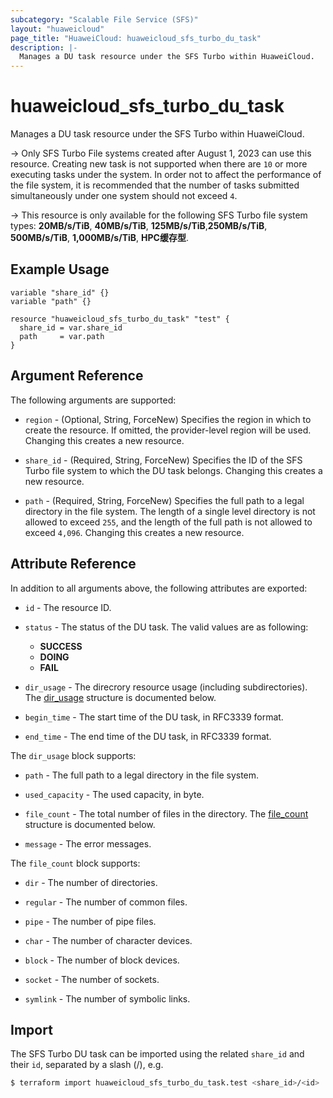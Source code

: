 ```yaml
---
subcategory: "Scalable File Service (SFS)"
layout: "huaweicloud"
page_title: "HuaweiCloud: huaweicloud_sfs_turbo_du_task"
description: |-
  Manages a DU task resource under the SFS Turbo within HuaweiCloud.
---
```


# huaweicloud_sfs_turbo_du_task

Manages a DU task resource under the SFS Turbo within HuaweiCloud.

-> Only SFS Turbo File systems created after August 1, 2023 can use this resource. Creating new task is not supported
  when there are `10` or more executing tasks under the system. In order not to affect the performance of the file
  system, it is recommended that the number of tasks submitted simultaneously under one system should not exceed `4`.

-> This resource is only available for the following SFS Turbo file system types:
  **20MB/s/TiB**, **40MB/s/TiB**, **125MB/s/TiB**,**250MB/s/TiB**, **500MB/s/TiB**, **1,000MB/s/TiB**, **HPC缓存型**.

## Example Usage

```hcl
variable "share_id" {}
variable "path" {}

resource "huaweicloud_sfs_turbo_du_task" "test" {
  share_id = var.share_id
  path     = var.path
}
```

## Argument Reference

The following arguments are supported:

* `region` - (Optional, String, ForceNew) Specifies the region in which to create the resource.
  If omitted, the provider-level region will be used. Changing this creates a new resource.

* `share_id` - (Required, String, ForceNew) Specifies the ID of the SFS Turbo file system to which the DU task belongs.
  Changing this creates a new resource.

* `path` - (Required, String, ForceNew) Specifies the full path to a legal directory in the file system.
  The length of a single level directory is not allowed to exceed `255`, and the length of the full path is not allowed
  to exceed `4,096`.
  Changing this creates a new resource.

## Attribute Reference

In addition to all arguments above, the following attributes are exported:

* `id` - The resource ID.

* `status` - The status of the DU task. The valid values are as following:
  + **SUCCESS**
  + **DOING**
  + **FAIL**

* `dir_usage` - The direcrory resource usage (including subdirectories).
  The [dir_usage](#du_task_dirUsage) structure is documented below.

* `begin_time` - The start time of the DU task, in RFC3339 format.

* `end_time` - The end time of the DU task, in RFC3339 format.

<a name="du_task_dirUsage"></a>
The `dir_usage` block supports:

* `path` - The full path to a legal directory in the file system.

* `used_capacity` - The used capacity, in byte.

* `file_count` - The total number of files in the directory.
  The [file_count](#dir_usage_fileCount) structure is documented below.

* `message` - The error messages.

<a name="dir_usage_fileCount"></a>
The `file_count` block supports:

* `dir` - The number of directories.

* `regular` - The number of common files.

* `pipe` - The number of pipe files.

* `char` - The number of character devices.

* `block` - The number of block devices.

* `socket` - The number of sockets.

* `symlink` - The number of symbolic links.

## Import

The SFS Turbo DU task can be imported using the related `share_id` and their `id`, separated by a slash (/), e.g.

```bash
$ terraform import huaweicloud_sfs_turbo_du_task.test <share_id>/<id>
```
